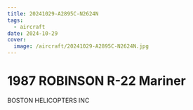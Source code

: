 ```yaml
---
title: 20241029-A2895C-N2624N
tags:
  - aircraft
date: 2024-10-29
cover:
  image: /aircraft/20241029-A2895C-N2624N.jpg
---
```


# 1987 ROBINSON R-22 Mariner

BOSTON HELICOPTERS INC